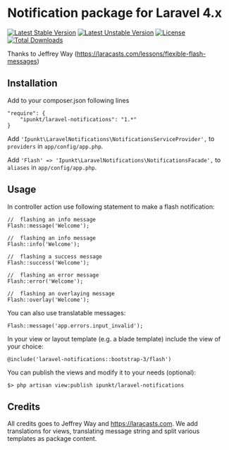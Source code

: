 # Notification package for Laravel 4.x

[![Latest Stable Version](https://poser.pugx.org/ipunkt/laravel-notifications/v/stable.svg)](https://packagist.org/packages/ipunkt/laravel-notifications) [![Latest Unstable Version](https://poser.pugx.org/ipunkt/laravel-notifications/v/unstable.svg)](https://packagist.org/packages/ipunkt/laravel-notifications) [![License](https://poser.pugx.org/ipunkt/laravel-notifications/license.svg)](https://packagist.org/packages/ipunkt/laravel-notifications) [![Total Downloads](https://poser.pugx.org/ipunkt/laravel-notifications/downloads.svg)](https://packagist.org/packages/ipunkt/laravel-notifications)

Thanks to Jeffrey Way (https://laracasts.com/lessons/flexible-flash-messages)

## Installation

Add to your composer.json following lines

	"require": {
		"ipunkt/laravel-notifications": "1.*"
	}

Add `'Ipunkt\LaravelNotifications\NotificationsServiceProvider',` to `providers` in `app/config/app.php`.

Add `'Flash' => 'Ipunkt\LaravelNotifications\NotificationsFacade',` to `aliases` in `app/config/app.php`.


## Usage

In controller action use following statement to make a flash notification:

	//	flashing an info message
	Flash::message('Welcome');

	//	flashing an info message
	Flash::info('Welcome');

	//	flashing a success message
	Flash::success('Welcome');

	//	flashing an error message
	Flash::error('Welcome');

	//	flashing an overlaying message
	Flash::overlay('Welcome');

You can also use translatable messages:

	Flash::message('app.errors.input_invalid');

In your view or layout template (e.g. a blade template) include the view of your choice:

	@include('laravel-notifications::bootstrap-3/flash')

You can publish the views and modify it to your needs (optional):

	$> php artisan view:publish ipunkt/laravel-notifications


## Credits

All credits goes to Jeffrey Way and <https://laracasts.com>.
We add translations for views, translating message string and split various templates as package content.
